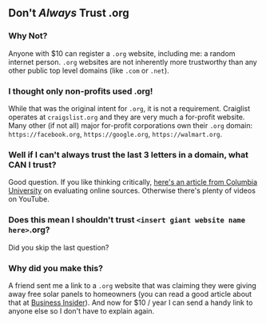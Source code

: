 ## Don't ***Always*** Trust .org
### Why Not?

Anyone with $10 can register a `.org` website, including me: a random internet person. `.org` websites are not inherently more trustworthy than any other public top level domains (like `.com` or `.net`).

### I thought only non-profits used .org!

While that was the original intent for `.org`, it is not a requirement. Craiglist operates at `craigslist.org` and they are very much a for-profit website. Many other (if not all) major for-profit corporations own their `.org` domain: `https://facebook.org`, `https://google.org`, `https://walmart.org`.

### Well if I can't always trust the last 3 letters in a domain, what CAN I trust?

Good question. If you like thinking critically, [here's an article from Columbia University](https://library.columbia.edu/libraries/undergraduate/evaluating_web.html) on evaluating online sources. Otherwise there's plenty of videos on YouTube.

### Does this mean I shouldn't trust `<insert giant website name here>`.org?

Did you skip the last question?

### Why did you make this?

A friend sent me a link to a `.org` website that was claiming they were giving away free solar panels to homeowners (you can read a good article about that at [Business Insider](https://www.businessinsider.com/misleading-solar-ads-spread-coronavirus-upends-door-to-door-sales-2020-5)). And now for $10 / year I can send a handy link to anyone else so I don't have to explain again.
